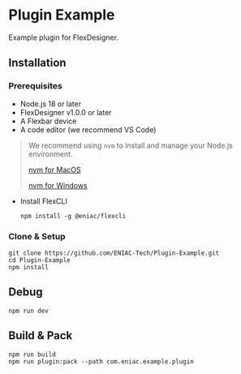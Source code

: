 # Plugin Example

Example plugin for FlexDesigner.

## Installation

### **Prerequisites**

- Node.js 18 or later  
- FlexDesigner v1.0.0 or later  
- A Flexbar device  
- A code editor (we recommend VS Code)  

> We recommend using `nvm` to install and manage your Node.js environment.  
>  
> [nvm for MacOS](https://github.com/nvm-sh/nvm?tab=readme-ov-file#installing-and-updating)  
>  
> [nvm for Windows](https://github.com/coreybutler/nvm-windows/releases)  

- Install FlexCLI  

  ```
  npm install -g @eniac/flexcli
  ```

### Clone & Setup

```
git clone https://github.com/ENIAC-Tech/Plugin-Example.git
cd Plugin-Example
npm install
```

## Debug

```
npm run dev
```

## Build & Pack

```
npm run build
npm run plugin:pack --path com.eniac.example.plugin
```

